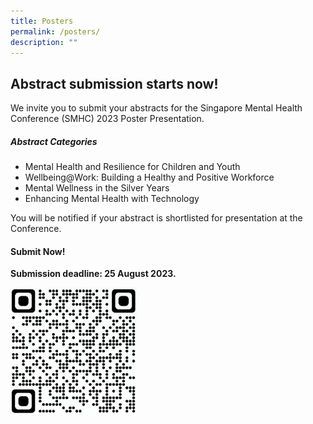 ```yaml
---
title: Posters
permalink: /posters/
description: ""
---
```

## Abstract submission starts now!

We invite you to submit your abstracts for the Singapore Mental Health Conference (SMHC) 2023  Poster Presentation.

##### Abstract Categories

* Mental Health and Resilience for Children and Youth
* Wellbeing@Work: Building a Healthy and Positive Workforce
* Mental Wellness in the Silver Years
* Enhancing Mental Health with Technology

You will be notified if your abstract is shortlisted for presentation at the Conference.

#### Submit Now!
**Submission deadline: 25 August 2023.**
<div style="display: flex; flex-wrap: wrap;">
	<div style="flex-basis: 40%; max-width: 40%;">
		 <a href="https://form.gov.sg/64be415d9f1622001213d60b">
    <img alt="track speaker" src="/images/abstractqrcode.png"></a>
  </div></div>